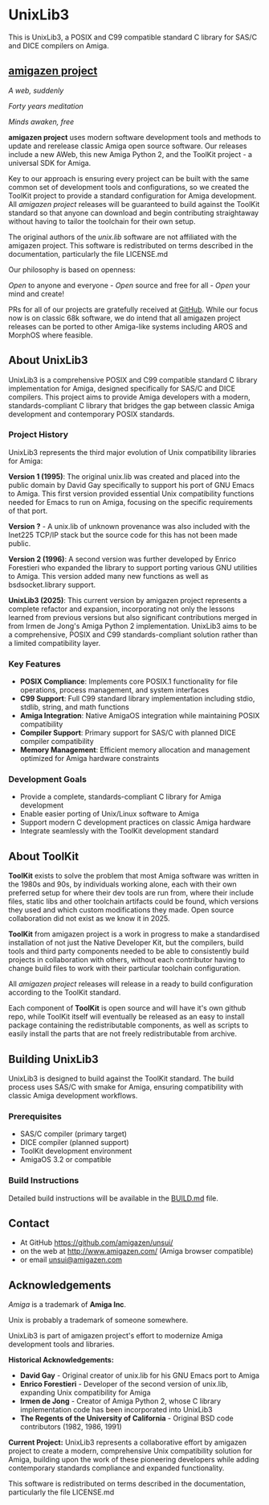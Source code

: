 # UnixLib3

This is UnixLib3, a POSIX and C99 compatible standard C library for SAS/C and DICE compilers on Amiga.

## [amigazen project](http://www.amigazen.com)

*A web, suddenly*

*Forty years meditation*

*Minds awaken, free*

**amigazen project** uses modern software development tools and methods to update and rerelease classic Amiga open source software. Our releases include a new AWeb, this new Amiga Python 2, and the ToolKit project - a universal SDK for Amiga.

Key to our approach is ensuring every project can be built with the same common set of development tools and configurations, so we created the ToolKit project to provide a standard configuration for Amiga development. All *amigazen project* releases will be guaranteed to build against the ToolKit standard so that anyone can download and begin contributing straightaway without having to tailor the toolchain for their own setup.

The original authors of the *unix.lib* software are not affiliated with the amigazen project. This software is redistributed on terms described in the documentation, particularly the file LICENSE.md

Our philosophy is based on openness:

*Open* to anyone and everyone	- *Open* source and free for all	- *Open* your mind and create!

PRs for all of our projects are gratefully received at [GitHub](https://github.com/amigazen/). While our focus now is on classic 68k software, we do intend that all amigazen project releases can be ported to other Amiga-like systems including AROS and MorphOS where feasible.

## About UnixLib3

UnixLib3 is a comprehensive POSIX and C99 compatible standard C library implementation for Amiga, designed specifically for SAS/C and DICE compilers. This project aims to provide Amiga developers with a modern, standards-compliant C library that bridges the gap between classic Amiga development and contemporary POSIX standards.

### Project History

UnixLib3 represents the third major evolution of Unix compatibility libraries for Amiga:

**Version 1 (1995)**: The original unix.lib was created and placed into the public domain by David Gay specifically to support his port of GNU Emacs to Amiga. This first version provided essential Unix compatibility functions needed for Emacs to run on Amiga, focusing on the specific requirements of that port.

**Version ?** - A unix.lib of unknown provenance was also included with the Inet225 TCP/IP stack but the source code for this has not been made public. 

**Version 2 (1996)**: A second version was further developed by Enrico Forestieri who expanded the library to support porting various GNU utilities to Amiga. This version added many new functions as well as bsdsocket.library support.

**UnixLib3 (2025)**: This current version by amigazen project represents a complete refactor and expansion, incorporating not only the lessons learned from previous versions but also significant contributions merged in from Irmen de Jong's Amiga Python 2 implementation. UnixLib3 aims to be a comprehensive, POSIX and C99 standards-compliant solution rather than a limited compatibility layer.

### Key Features

- **POSIX Compliance**: Implements core POSIX.1 functionality for file operations, process management, and system interfaces
- **C99 Support**: Full C99 standard library implementation including stdio, stdlib, string, and math functions
- **Amiga Integration**: Native AmigaOS integration while maintaining POSIX compatibility
- **Compiler Support**: Primary support for SAS/C with planned DICE compiler compatibility
- **Memory Management**: Efficient memory allocation and management optimized for Amiga hardware constraints

### Development Goals

- Provide a complete, standards-compliant C library for Amiga development
- Enable easier porting of Unix/Linux software to Amiga
- Support modern C development practices on classic Amiga hardware
- Integrate seamlessly with the ToolKit development standard

## About ToolKit

**ToolKit** exists to solve the problem that most Amiga software was written in the 1980s and 90s, by individuals working alone, each with their own preferred setup for where their dev tools are run from, where their include files, static libs and other toolchain artifacts could be found, which versions they used and which custom modifications they made. Open source collaboration did not exist as we know it in 2025. 

**ToolKit** from amigazen project is a work in progress to make a standardised installation of not just the Native Developer Kit, but the compilers, build tools and third party components needed to be able to consistently build projects in collaboration with others, without each contributor having to change build files to work with their particular toolchain configuration. 

All *amigazen project* releases will release in a ready to build configuration according to the ToolKit standard.

Each component of **ToolKit** is open source and will have it's own github repo, while ToolKit itself will eventually be released as an easy to install package containing the redistributable components, as well as scripts to easily install the parts that are not freely redistributable from archive.

## Building UnixLib3

UnixLib3 is designed to build against the ToolKit standard. The build process uses SAS/C with smake for Amiga, ensuring compatibility with classic Amiga development workflows.

### Prerequisites

- SAS/C compiler (primary target)
- DICE compiler (planned support)
- ToolKit development environment
- AmigaOS 3.2 or compatible

### Build Instructions

Detailed build instructions will be available in the [BUILD.md](BUILD.md) file.


## Contact 

- At GitHub https://github.com/amigazen/unsui/ 
- on the web at http://www.amigazen.com/ (Amiga browser compatible)
- or email unsui@amigazen.com

## Acknowledgements

*Amiga* is a trademark of **Amiga Inc**. 

Unix is probably a trademark of someone somewhere.

UnixLib3 is part of amigazen project's effort to modernize Amiga development tools and libraries.

**Historical Acknowledgements:**
- **David Gay** - Original creator of unix.lib for his GNU Emacs port to Amiga
- **Enrico Forestieri** - Developer of the second version of unix.lib, expanding Unix compatibility for Amiga
- **Irmen de Jong** - Creator of Amiga Python 2, whose C library implementation code has been incorporated into UnixLib3
- **The Regents of the University of California** - Original BSD code contributors (1982, 1986, 1991)

**Current Project:**
UnixLib3 represents a collaborative effort by amigazen project to create a modern, comprehensive Unix compatibility solution for Amiga, building upon the work of these pioneering developers while adding contemporary standards compliance and expanded functionality.

This software is redistributed on terms described in the documentation, particularly the file LICENSE.md
